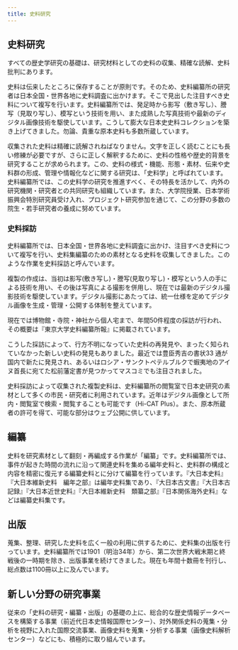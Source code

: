 ```yaml
---
title: 史料研究
---
```


<h2 class="h03">史料研究</h2>

<p>
すべての歴史学研究の基礎は、研究材料としての史料の収集、精確な読解、史料批判にあります。
</p>

<p>
史料は伝来したところに保存することが原則です。そのため、史料編纂所の研究者は日本全国・世界各地に史料調査に出かけます。そこで見出した注目すべき史料について複写を行います。史料編纂所では、発足時から影写（敷き写し）、謄写（見取り写し）、模写という技術を用い、また成熟した写真技術や最新のディジタル画像技術を駆使しています。こうして膨大な日本史史料コレクションを築き上げてきました。勿論、貴重な原本史料も多数所蔵しています。
</p>

<p>
収集された史料は精確に読解されねばなりません。文字を正しく読むことにも長い修練が必要ですが、さらに正しく解釈するために、史料の性格や歴史的背景を研究することが求められます。この、史料の様式・機能、形態・素材、伝来や史料群の形成、管理や情報化などに関する研究は、「史料学」と呼ばれています。史料編纂所では、この史料学の研究を推進すべく、その特長を活かして、内外の研究機関・研究者との共同研究も組織しています。また、大学院授業、日本学術振興会特別研究員受け入れ、プロジェクト研究参加を通じて、この分野の多数の院生・若手研究者の養成に努めています。
</p>

<h3 class="h04">史料採訪</h3>

<p>
史料編纂所では、日本全国・世界各地に史料調査に出かけ、注目すべき史料について複写を行い、史料集編纂のための素材となる史料を収集してきました。このような作業を史料採訪と呼んでいます。
</p>
<p>
複製の作成は、当初は影写(敷き写し)・謄写(見取り写し)・模写という人の手による技術を用い、その後は写真による撮影を併用し、現在では最新のデジタル撮影技術を駆使しています。デジタル撮影にあたっては、統一仕様を定めてデジタル画像を生成・管理・公開する体制を整えています。
</p>
<p>
現在では博物館・寺院・神社から個人宅まで、年間50件程度の採訪が行われ、その概要は<v-link :to="{name : 'publication'}">『東京大学史料編纂所報』</v-link>に掲載されています。
</p>
<p>
こうした採訪によって、行方不明になっていた史料の再発見や、まったく知られていなかった新しい史料の発見もありました。最近では豊臣秀吉の書状33
通が国内で新たに発見され、あるいはロシア・サンクトペテルブルクで蝦夷地のアイヌ首長に宛てた松前藩定書が見つかってマスコミでも注目されました。
</p>
<p>
史料採訪によって収集された複製史料は、史料編纂所の閲覧室で日本史研究の素材として多くの市民・研究者に利用されています。近年はデジタル画像として所内・閲覧室で検索・閲覧することも可能です（Hi-CAT
Plus）。また、原本所蔵者の許可を得て、可能な部分はウェブ公開に供しています。
</p>

<div class="flex col3">
    <v-img
    src="/about/images/simg1.png"
    caption="古写真調査(オーストリア)"></v-img>
    <v-img
    src="/about/images/simg2.png"
    caption="古文書調査(山形)"></v-img>
    <v-img
    src="/about/images/simg3.png"
    caption="2018年1月10日・読売新聞朝刊"></v-img>
</div>

<h2 class="h03">編纂</h3>



史料を研究素材として翻刻・再編成する作業が「編纂」です。史料編纂所では、事件が起きた時間の流れに沿って関連史料を集める編年史料と、史料群の構成と内容を精密に復元する編纂史料とに分けて編纂を行っています。『大日本史料』『大日本維新史料　編年之部』は編年史料集であり、『大日本古文書』『大日本古記録』『大日本近世史料』『大日本維新史料　類纂之部』『日本関係海外史料』などは編纂史料集です。

<v-img
    class="mb-5"
    src="/about/images/about_hi_shiryo.jpg"
    caption="文科大学時代の史料編纂掛（1930年）"></v-img>

<h2 class="h03">出版</h3>

蒐集、整理、研究した史料を広く一般の利用に供するために、史料集の出版を行っています。史料編纂所では1901（明治34年）から、第二次世界大戦末期と終戦後の一時期を除き、出版事業を続けてきました。現在も年間十数冊を刊行し、総点数は1100冊以上に及んでいます。

<v-img
    class="mb-5"
    src="/about/images/about_hi_dainihon.jpg"
    caption="明治34年刊行の『大日本史料』（第六編・第十二編）『大日本古文書』（編年文書）"></v-img>

<h2 class="h03">新しい分野の研究事業</h3>

従来の「史料の研究・編纂・出版」の基礎の上に、総合的な歴史情報データベースを構築する事業（前近代日本史情報国際センター）、対外関係史料の蒐集・分析を視野に入れた国際交流事業、画像史料を蒐集・分析する事業（画像史料解析センター）などにも、積極的に取り組んでいます。
